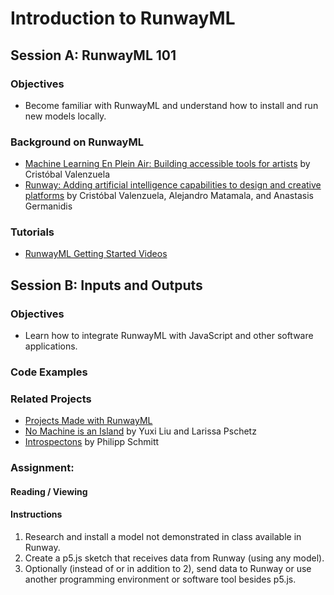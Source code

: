 # Introduction to RunwayML

## Session A: RunwayML 101

### Objectives
* Become familiar with RunwayML and understand how to install and run new models locally.

### Background on RunwayML
* [Machine Learning En Plein Air: Building accessible tools for artists](https://medium.com/runwayml/machine-learning-en-plein-air-building-accessible-tools-for-artists-87bfc7f99f6b) by Cristóbal Valenzuela
* [Runway: Adding artificial intelligence capabilities to design and creative platforms](https://nips2018creativity.github.io/doc/runway.pdf) by Cristóbal Valenzuela, Alejandro Matamala, and Anastasis Germanidis

### Tutorials
* [RunwayML Getting Started Videos]()

## Session B: Inputs and Outputs

### Objectives
* Learn how to integrate RunwayML with JavaScript and other software applications.

### Code Examples

### Related Projects
* [Projects Made with RunwayML](https://runwayml.com/madewith/)
* [No Machine is an Island](https://medium.com/@lyxsix/no-machine-is-an-island-497e92e9927e) by Yuxi Liu and Larissa Pschetz
* [Introspectons](https://medium.com/runwayml/introspections-9cb6660c0311) by Philipp Schmitt

### Assignment:

#### Reading / Viewing

#### Instructions
1. Research and install a model not demonstrated in class available in Runway.
2. Create a p5.js sketch that receives data from Runway (using any model).
3. Optionally (instead of or in addition to 2), send data to Runway or use another programming environment or software tool besides p5.js.


